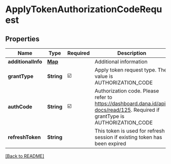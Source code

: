 # ApplyTokenAuthorizationCodeRequest
## Properties

| Name | Type | Required | Description |
| ------------- | ------------- | ------------- | ------------- |
| **additionalInfo** | [**Map**](AnyType.md) |  | Additional information |
| **grantType** | **String** | ☑️ | Apply token request type. The value is AUTHORIZATION_CODE |
| **authCode** | **String** | ☑️ | Authorization code. Please refer to https://dashboard.dana.id/api-docs/read/125. Required if grantType is AUTHORIZATION_CODE |
| **refreshToken** | **String** |  | This token is used for refresh session if existing token has been expired |

[[Back to README]](../../../../README.md)

